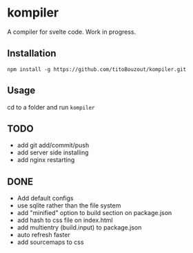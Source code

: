 # kompiler

A compiler for svelte code. Work in progress.

## Installation

`npm install -g https://github.com/titoBouzout/kompiler.git`

## Usage

cd to a folder and run `kompiler`

## TODO

- add git add/commit/push
- add server side installing
- add nginx restarting

## DONE

- Add default configs
- use sqlite rather than the file system
- add "minified" option to build section on package.json
- add hash to css file on index.html
- add multientry (build.input) to package.json
- auto refresh faster
- add sourcemaps to css

